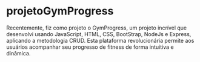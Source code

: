 # projetoGymProgress
 Recentemente, fiz como projeto o GymProgress, um projeto incrível que desenvolvi usando JavaScript, HTML, CSS, BootStrap, NodeJs e Express, aplicando a metodologia CRUD. Esta plataforma revolucionária permite aos usuários acompanhar seu progresso de fitness de forma intuitiva e dinâmica.
